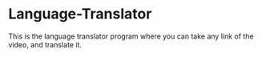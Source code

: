 # Language-Translator
This is the language translator program where you can take any link of the video, and translate it.
